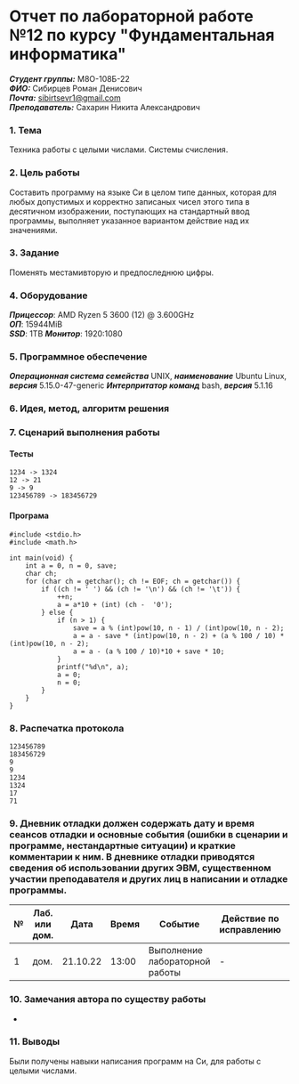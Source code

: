 # Отчет по лабораторной работе №12 по курсу "Фундаментальная информатика"
___Студент группы:___ М8О-108Б-22 \
___ФИО:___ Сибирцев Роман Денисович \
___Почта:___ sibirtsevr1@gmail.com \
___Преподаватель:___ Сахарин Никита Александрович 

### 1. Тема
Техника работы с целыми числами. Системы счисления.

### 2. Цель работы
Составить программу на языке Си в целом типе данных, которая для любых допустимых и корректно записаных чисел этого типа в десятичном изображении, поступающих на стандартный ввод программы, выполняет указанное вариантом действие над их значениями.

### 3. Задание

Поменять местамивторую и предпоследнюю цифры.

### 4. Оборудование
___Прицессор___: AMD Ryzen 5 3600 (12) @ 3.600GHz \
___ОП___: 15944MiB \
___SSD___: 1TB
___Монитор___: 1920:1080

### 5. Программное обеспечение
___Операционная система семейства___ UNIX, ___наименование___ Ubuntu Linux, ___версия___ 5.15.0-47-generic
___Интерпритатор команд___ bash, ___версия___ 5.1.16

### 6. Идея, метод, алгоритм решения


### 7. Сценарий выполнения работы

#### Тесты
```
1234 -> 1324
12 -> 21
9 -> 9
123456789 -> 183456729
```
#### Програма
```
#include <stdio.h>
#include <math.h>

int main(void) {
    int a = 0, n = 0, save;
    char ch;
    for (char ch = getchar(); ch != EOF; ch = getchar()) {
        if ((ch != ' ') && (ch != '\n') && (ch != '\t')) {
            ++n;
            a = a*10 + (int) (ch -  '0'); 
        } else {
            if (n > 1) {
                save = a % (int)pow(10, n - 1) / (int)pow(10, n - 2);
                a = a - save * (int)pow(10, n - 2) + (a % 100 / 10) * (int)pow(10, n - 2);
                a = a - (a % 100 / 10)*10 + save * 10;
            }
            printf("%d\n", a);
            a = 0;
            n = 0;
        }
    }
}
```

### 8. Распечатка протокола
```
123456789
183456729
9
9
1234  
1324
17
71
```


### 9. Дневник отладки должен содержать дату и время сеансов отладки и основные события (ошибки в сценарии и программе, нестандартные ситуации) и краткие комментарии к ним. В дневнике отладки приводятся сведения об использовании других ЭВМ, существенном участии преподавателя и других лиц в написании и отладке программы.

| № |  Лаб. или дом. | Дата | Время | Событие | Действие по исправлению | Примечание |
| ------ | ------ | ------ | ------ | ------ | ------ | ------ |
| 1 | дом. | 21.10.22 | 13:00 | Выполнение лабораторной работы | - | - |

### 10. Замечания автора по существу работы 
-
### 11. Выводы
Были получены навыки написания программ на Си, для работы с целыми числами.

